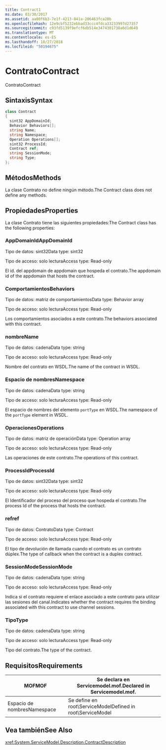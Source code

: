 ```yaml
---
title: Contract1
ms.date: 03/30/2017
ms.assetid: aa00f6b3-7e1f-4213-841a-206463fca20b
ms.openlocfilehash: 12e9cbf5232ebbad33ccc4fdca33233997d27357
ms.sourcegitcommit: c93fd5139f9efcf6db514e3474301738a6d1d649
ms.translationtype: MT
ms.contentlocale: es-ES
ms.lasthandoff: 10/27/2018
ms.locfileid: "50194675"
---
```

# <a name="contract"></a><span data-ttu-id="479b3-102">Contrato</span><span class="sxs-lookup"><span data-stu-id="479b3-102">Contract</span></span>
<span data-ttu-id="479b3-103">Contrato</span><span class="sxs-lookup"><span data-stu-id="479b3-103">Contract</span></span>  
  
## <a name="syntax"></a><span data-ttu-id="479b3-104">Sintaxis</span><span class="sxs-lookup"><span data-stu-id="479b3-104">Syntax</span></span>  
  
```csharp
class Contract  
{  
  sint32 AppDomainId;  
  Behavior Behaviors[];  
  string Name;  
  string Namespace;  
  Operation Operations[];  
  sint32 ProcessId;  
  Contract ref;  
  string SessionMode;  
  string Type;  
};  
```  
  
## <a name="methods"></a><span data-ttu-id="479b3-105">Métodos</span><span class="sxs-lookup"><span data-stu-id="479b3-105">Methods</span></span>  
 <span data-ttu-id="479b3-106">La clase Contrato no define ningún método.</span><span class="sxs-lookup"><span data-stu-id="479b3-106">The Contract class does not define any methods.</span></span>  
  
## <a name="properties"></a><span data-ttu-id="479b3-107">Propiedades</span><span class="sxs-lookup"><span data-stu-id="479b3-107">Properties</span></span>  
 <span data-ttu-id="479b3-108">La clase Contrato tiene las siguientes propiedades:</span><span class="sxs-lookup"><span data-stu-id="479b3-108">The Contract class has the following properties:</span></span>  
  
### <a name="appdomainid"></a><span data-ttu-id="479b3-109">AppDomainId</span><span class="sxs-lookup"><span data-stu-id="479b3-109">AppDomainId</span></span>  
 <span data-ttu-id="479b3-110">Tipo de datos: sint32</span><span class="sxs-lookup"><span data-stu-id="479b3-110">Data type: sint32</span></span>  
  
 <span data-ttu-id="479b3-111">Tipo de acceso: solo lectura</span><span class="sxs-lookup"><span data-stu-id="479b3-111">Access type: Read-only</span></span>  
  
 <span data-ttu-id="479b3-112">El id. del appdomain de appdomain que hospeda el contrato.</span><span class="sxs-lookup"><span data-stu-id="479b3-112">The appdomain id of the appdomain that hosts the contract.</span></span>  
  
### <a name="behaviors"></a><span data-ttu-id="479b3-113">Comportamientos</span><span class="sxs-lookup"><span data-stu-id="479b3-113">Behaviors</span></span>  
 <span data-ttu-id="479b3-114">Tipo de datos: matriz de comportamientos</span><span class="sxs-lookup"><span data-stu-id="479b3-114">Data type: Behavior array</span></span>  
  
 <span data-ttu-id="479b3-115">Tipo de acceso: solo lectura</span><span class="sxs-lookup"><span data-stu-id="479b3-115">Access type: Read-only</span></span>  
  
 <span data-ttu-id="479b3-116">Los comportamientos asociados a este contrato.</span><span class="sxs-lookup"><span data-stu-id="479b3-116">The behaviors associated with this contract.</span></span>  
  
### <a name="name"></a><span data-ttu-id="479b3-117">nombre</span><span class="sxs-lookup"><span data-stu-id="479b3-117">Name</span></span>  
 <span data-ttu-id="479b3-118">Tipo de datos: cadena</span><span class="sxs-lookup"><span data-stu-id="479b3-118">Data type: string</span></span>  
  
 <span data-ttu-id="479b3-119">Tipo de acceso: solo lectura</span><span class="sxs-lookup"><span data-stu-id="479b3-119">Access type: Read-only</span></span>  
  
 <span data-ttu-id="479b3-120">Nombre del contrato en WSDL.</span><span class="sxs-lookup"><span data-stu-id="479b3-120">The name of the contract in WSDL.</span></span>  
  
### <a name="namespace"></a><span data-ttu-id="479b3-121">Espacio de nombres</span><span class="sxs-lookup"><span data-stu-id="479b3-121">Namespace</span></span>  
 <span data-ttu-id="479b3-122">Tipo de datos: cadena</span><span class="sxs-lookup"><span data-stu-id="479b3-122">Data type: string</span></span>  
  
 <span data-ttu-id="479b3-123">Tipo de acceso: solo lectura</span><span class="sxs-lookup"><span data-stu-id="479b3-123">Access type: Read-only</span></span>  
  
 <span data-ttu-id="479b3-124">El espacio de nombres del elemento `portType` en WSDL.</span><span class="sxs-lookup"><span data-stu-id="479b3-124">The namespace of the `portType` element in WSDL.</span></span>  
  
### <a name="operations"></a><span data-ttu-id="479b3-125">Operaciones</span><span class="sxs-lookup"><span data-stu-id="479b3-125">Operations</span></span>  
 <span data-ttu-id="479b3-126">Tipo de datos: matriz de operación</span><span class="sxs-lookup"><span data-stu-id="479b3-126">Data type: Operation array</span></span>  
  
 <span data-ttu-id="479b3-127">Tipo de acceso: solo lectura</span><span class="sxs-lookup"><span data-stu-id="479b3-127">Access type: Read-only</span></span>  
  
 <span data-ttu-id="479b3-128">Las operaciones de este contrato.</span><span class="sxs-lookup"><span data-stu-id="479b3-128">The operations of this contract.</span></span>  
  
### <a name="processid"></a><span data-ttu-id="479b3-129">ProcessId</span><span class="sxs-lookup"><span data-stu-id="479b3-129">ProcessId</span></span>  
 <span data-ttu-id="479b3-130">Tipo de datos: sint32</span><span class="sxs-lookup"><span data-stu-id="479b3-130">Data type: sint32</span></span>  
  
 <span data-ttu-id="479b3-131">Tipo de acceso: solo lectura</span><span class="sxs-lookup"><span data-stu-id="479b3-131">Access type: Read-only</span></span>  
  
 <span data-ttu-id="479b3-132">El Identificador del proceso del proceso que hospeda el contrato.</span><span class="sxs-lookup"><span data-stu-id="479b3-132">The process Id of the process that hosts the contract.</span></span>  
  
### <a name="ref"></a><span data-ttu-id="479b3-133">ref</span><span class="sxs-lookup"><span data-stu-id="479b3-133">ref</span></span>  
 <span data-ttu-id="479b3-134">Tipo de datos: Contrato</span><span class="sxs-lookup"><span data-stu-id="479b3-134">Data type: Contract</span></span>  
  
 <span data-ttu-id="479b3-135">Tipo de acceso: solo lectura</span><span class="sxs-lookup"><span data-stu-id="479b3-135">Access type: Read-only</span></span>  
  
 <span data-ttu-id="479b3-136">El tipo de devolución de llamada cuando el contrato es un contrato dúplex.</span><span class="sxs-lookup"><span data-stu-id="479b3-136">The type of callback when the contract is a duplex contract.</span></span>  
  
### <a name="sessionmode"></a><span data-ttu-id="479b3-137">SessionMode</span><span class="sxs-lookup"><span data-stu-id="479b3-137">SessionMode</span></span>  
 <span data-ttu-id="479b3-138">Tipo de datos: cadena</span><span class="sxs-lookup"><span data-stu-id="479b3-138">Data type: string</span></span>  
  
 <span data-ttu-id="479b3-139">Tipo de acceso: solo lectura</span><span class="sxs-lookup"><span data-stu-id="479b3-139">Access type: Read-only</span></span>  
  
 <span data-ttu-id="479b3-140">Indica si el contrato requiere el enlace asociado a este contrato para utilizar las sesiones del canal.</span><span class="sxs-lookup"><span data-stu-id="479b3-140">Indicates whether the contract requires the binding associated with this contract to use channel sessions.</span></span>  
  
### <a name="type"></a><span data-ttu-id="479b3-141">Tipo</span><span class="sxs-lookup"><span data-stu-id="479b3-141">Type</span></span>  
 <span data-ttu-id="479b3-142">Tipo de datos: cadena</span><span class="sxs-lookup"><span data-stu-id="479b3-142">Data type: string</span></span>  
  
 <span data-ttu-id="479b3-143">Tipo de acceso: solo lectura</span><span class="sxs-lookup"><span data-stu-id="479b3-143">Access type: Read-only</span></span>  
  
 <span data-ttu-id="479b3-144">Tipo del contrato.</span><span class="sxs-lookup"><span data-stu-id="479b3-144">The type of the contract.</span></span>  
  
## <a name="requirements"></a><span data-ttu-id="479b3-145">Requisitos</span><span class="sxs-lookup"><span data-stu-id="479b3-145">Requirements</span></span>  
  
|<span data-ttu-id="479b3-146">MOF</span><span class="sxs-lookup"><span data-stu-id="479b3-146">MOF</span></span>|<span data-ttu-id="479b3-147">Se declara en Servicemodel.mof.</span><span class="sxs-lookup"><span data-stu-id="479b3-147">Declared in Servicemodel.mof.</span></span>|  
|---------|-----------------------------------|  
|<span data-ttu-id="479b3-148">Espacio de nombres</span><span class="sxs-lookup"><span data-stu-id="479b3-148">Namespace</span></span>|<span data-ttu-id="479b3-149">Se define en root\ServiceModel</span><span class="sxs-lookup"><span data-stu-id="479b3-149">Defined in root\ServiceModel</span></span>|  
  
## <a name="see-also"></a><span data-ttu-id="479b3-150">Vea también</span><span class="sxs-lookup"><span data-stu-id="479b3-150">See Also</span></span>  
 <xref:System.ServiceModel.Description.ContractDescription>
